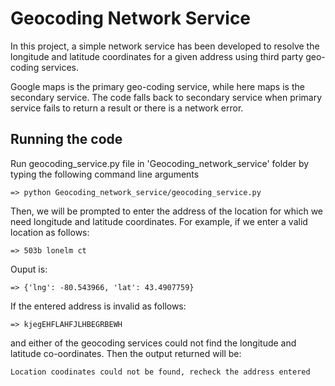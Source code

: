 # Geocoding Network Service
In this project, a simple network service has been developed to resolve the longitude and latitude coordinates for a given address using third party geo-coding services.

Google maps is the primary geo-coding service, while here maps is the secondary service. The code falls back to secondary service when primary service fails to return a result or there is a network error.

## Running the code
Run geocoding_service.py file in 'Geocoding_network_service' folder by typing the following command line arguments

```
=> python Geocoding_network_service/geocoding_service.py
```
Then, we will be prompted to enter the address of the location for which we need longitude and latitude coordinates. For example, if we enter a valid location as follows:

```
=> 503b lonelm ct
```
Ouput is:

```
=> {'lng': -80.543966, 'lat': 43.4907759}
```
If the entered address is invalid as follows:

```
=> kjegEHFLAHFJLHBEGRBEWH
```
and either of the geocoding services could not find the longitude and latitude co-oordinates. Then the output returned will be:

```
Location coodinates could not be found, recheck the address entered 
```
